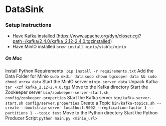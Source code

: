# DataSink

### Setup Instructions
- Have Kafka installed (https://www.apache.org/dyn/closer.cgi?path=/kafka/2.4.0/kafka_2.12-2.4.0.tgzinstalled)
- Have MinIO installed `brew install minio/stable/minio`

##### On Mac
Install Python Requirements
` pip install -r requirements.txt`
Add the Data Folder for Minio
` sudo mkdir data `
` sudo chown bgcooper data && sudo chmod u+rxw data `
Start the MinIO server
` minio server data `
Unpack Kafka
`tar -xzf kafka_2.12-2.4.0.tgz`
Move to the Kafka directory
Start the Zookeeper server
` bin/zookeeper-server-start.sh config/zookeeper.properties `
Start the Kafka server
` bin/kafka-server-start.sh config/server.properties `
Create a Topic
` bin/kafka-topics.sh --create --bootstrap-server localhost:9092 --replication-factor 1 --partitions 1 --topic test `
Move to the Python directory
Start the Python Producer Script
` python main.py <minio_url> `